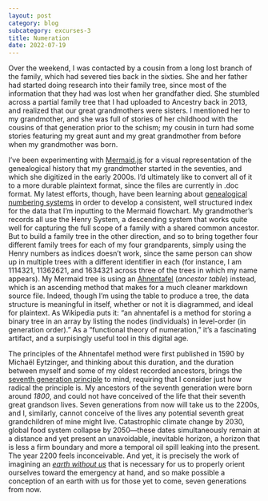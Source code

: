 ```yaml
---
layout: post
category: blog
subcategory: excurses-3
title: Numeration
date: 2022-07-19
---
```


Over the weekend, I was contacted by a cousin from a long lost branch of the family, which had severed ties back in the sixties. She and her father had started doing research into their family tree, since most of the information that they had was lost when her grandfather died. She stumbled across a partial family tree that I had uploaded to Ancestry back in 2013, and realized that our great grandmothers were sisters. I mentioned her to my grandmother, and she was full of stories of her childhood with the cousins of that generation prior to the schism; my cousin in turn had some stories featuring my great aunt and my great grandmother from before when my grandmother was born.

I’ve been experimenting with [Mermaid.js](https://mermaid-js.github.io/mermaid/#/) for a visual representation of the genealogical history that my grandmother started in the seventies, and which she digitized in the early 2000s. I’d ultimately like to convert all of it to a more durable plaintext format, since the files are currently in .doc format. My latest efforts, though, have been learning about [genealogical numbering systems](https://en.wikipedia.org/wiki/Genealogical_numbering_systems) in order to develop a consistent, well structured index for the data that I’m inputting to the Mermaid flowchart. My grandmother’s records all use the Henry System, a descending system that works quite well for capturing the full scope of a family with a shared common ancestor. But to build a family tree in the other direction, and so to bring together four different family trees for each of my four grandparents, simply using the Henry numbers as indices doesn’t work, since the same person can show up in multiple trees with a different identifier in each (for instance, I am 1114321, 11362621, and 1634321 across three of the trees in which my name appears). My Mermaid tree is using an [Ahnentafel](https://en.wikipedia.org/wiki/Ahnentafel) (*ancestor table*) instead, which is an ascending method that makes for a much cleaner markdown source file. Indeed, though I’m using the table to produce a tree, the data structure is meaningful in itself, whether or not it is diagrammed, and ideal for plaintext. As Wikipedia puts it: “an ahnentafel is a method for storing a binary tree in an array by listing the nodes (individuals) in level-order (in generation order).” As a “functional theory of numeration,” it’s a fascinating artifact, and a surpisingly useful tool in this digital age.

The principles of the Ahnentafel method were first published in 1590 by Michaël Eytzinger, and thinking about this duration, and the duration between myself and some of my oldest recorded ancestors, brings the [seventh generation principle](http://postgrowth.art/the-7th-generation-principle-En.html) to mind, requiring that I consider just how radical the principle is. My ancestors of the seventh generation were born around *1800*, and could not have conceived of the life that their seventh great grandson lives. Seven generations from now will take us to the 2200s, and I, similarly, cannot conceive of the lives any potential seventh great grandchildren of mine might live. Catastrophic climate change by 2030, global food system collapse by 2050—these dates simultaneously remain at a distance and yet present an unavoidable, inevitable horizon, a horizon that is less a firm boundary and more a temporal oil spill leaking into the present. The year 2200 feels inconceivable. And yet, it is precisely the work of imagining an [*earth without us*](https://www.likavcan.com/articles/introduction-to-comparative-planetology) that is necessary for us to properly orient ourselves toward the emergency at hand, and so make possible a conception of an earth with us for those yet to come, seven generations from now.
